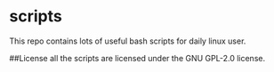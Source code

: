 # scripts
This repo contains lots of useful bash scripts for daily linux user.

##License
all the scripts are licensed under the GNU GPL-2.0 license.
